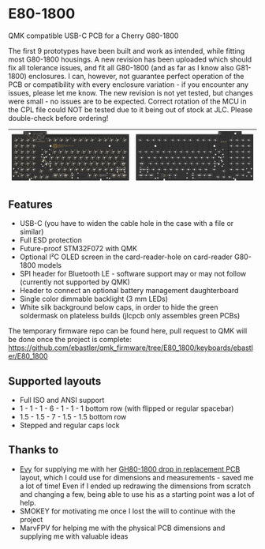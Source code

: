 # E80-1800
 QMK compatible USB-C PCB for a Cherry G80-1800

 The first 9 prototypes have been built and work as intended, while fitting most G80-1800 housings. A new revision has been uploaded which should fix all tolerance issues, and fit all G80-1800 (and as far as I know also G81-1800) enclosures. I can, however, not guarantee perfect operation of the PCB or compatibility with every enclosure variation - if you encounter any issues, please let me know. The new revision is not yet tested, but changes were small - no issues are to be expected. Correct rotation of the MCU in the CPL file could NOT be tested due to it being out of stock at JLC. Please double-check before ordering!

|![pcb_bottom](img/bottom.png)|![pcb_top](img/top.png)|
|:----------------------------------------:|:----------------------------------------:|

## Features
 - USB-C (you have to widen the cable hole in the case with a file or similar)
 - Full ESD protection
 - Future-proof STM32F072 with QMK
 - Optional I²C OLED screen in the card-reader-hole on card-reader G80-1800 models
 - SPI header for Bluetooth LE - software support may or may not follow (currently not supported by QMK)
 - Header to connect an optional battery management daughterboard
 - Single color dimmable backlight (3 mm LEDs)
 - White silk background below caps, in order to hide the green soldermask on plateless builds (jlcpcb only assembles green PCBs)

 The temporary firmware repo can be found here, pull request to QMK will be done once the project is complete: https://github.com/ebastler/qmk_firmware/tree/E80_1800/keyboards/ebastler/E80_1800

## Supported layouts
 - Full ISO and ANSI support
 - 1 - 1 - 1 - 6 - 1 - 1 - 1 bottom row (with flipped or regular spacebar)
 - 1.5 - 1.5 - 7 - 1.5 - 1.5 bottom row
 - Stepped and regular caps lock

## Thanks to
 - [Evy](https://github.com/evyd13) for supplying me with her [GH80-1800 drop in replacement PCB](https://geekhack.org/index.php?topic=96692.0) layout, which I could use for dimensions and measurements - saved me a lot of time! Even if I ended up redrawing the dimensions from scratch and changing a few, being able to use his as a starting point was a lot of help.
 - SMOKEY for motivating me once I lost the will to continue with the project
 - MarvFPV for helping me with the physical PCB dimensions and supplying me with valuable ideas
